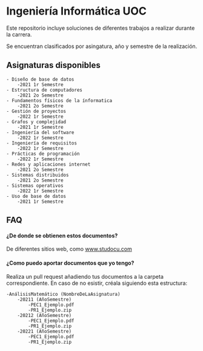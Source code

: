 
# Ingeniería Informática UOC

Este repositorio incluye soluciones de diferentes trabajos a realizar durante la carrera. 

Se encuentran clasificados por asingatura, año y semestre de la realización.

## Asignaturas disponibles
    
    - Diseño de base de datos
        -2021 1r Semestre
    - Estructura de computadores
        -2021 2o Semestre
    - Fundamentos físicos de la ínformatica
        -2021 2o Semestre
    - Gestión de proyectos
        -2022 1r Semestre
    - Grafos y complejidad
        -2021 1r Semestre
    - Ingeniería del software
        -2022 1r Semestre
    - Ingeniería de requisitos
        -2022 1r Semestre
    - Prácticas de programación 
        -2022 1r Semestre
    - Redes y aplicaciones internet
        -2021 2o Semestre
    - Sistemas distribuidos
        -2021 2o Semestre
    - Sistemas operativos
        -2022 1r Semestre
    - Uso de base de datos
        -2021 1r Semestre

## FAQ

#### ¿De donde se obtienen estos documentos?

De diferentes sitios web, como www.studocu.com

#### ¿Como puedo aportar documentos que yo tengo?

Realiza un pull request añadiendo tus documentos a la carpeta correspondiente. En caso de no esistir, créala siguiendo esta estructura:

    -AnálisisMatemático (NombreDeLaAsignatura)
        -20211 (AñoSemestre)
            -PEC1_Ejemplo.pdf
            -PR1_Ejemplo.zip
        -20212 (AñoSemestre)
            -PEC1_Ejemplo.pdf
            -PR1_Ejemplo.zip
        -20221 (AñoSemestre)
            -PEC1_Ejemplo.pdf
            -PR1_Ejemplo.zip

